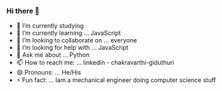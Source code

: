 ### Hi there 👋



- 🔭 I’m currently studying
- 🌱 I’m currently learning ... JavaScript
- 👯 I’m looking to collaborate on ... everyone
- 🤔 I’m looking for help with ... JavaScript
- 💬 Ask me about ... Python
- 📫 How to reach me: ... linkedin - chakravarthi-giduthuri
- 😄 Pronouns: ... He/His
- ⚡ Fun fact: ... Iam a mechanical engineer doing computer science stuff

